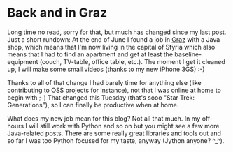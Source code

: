 # Back and in Graz

Long time no read, sorry for that, but much has changed since my last post. Just a short rundown: At the end of June I found a job in [Graz](http://graz.at/) with a Java shop, which means that I'm now living in the capital of Styria which also means that I had to find an apartment and get at least the baseline-equipment (couch, TV-table, office table, etc.). The moment I get it cleaned up, I will make some small videos (thanks to my new iPhone 3GS) :-)

Thanks to all of that change I had barely time for anything else (like contributing to OSS projects for instance), not that I was online at home to begin with ;-) That changed this Tuesday (that's sooo "Star Trek: Generations"), so I can finally be productive when at home.

What does my new job mean for this blog? Not all that much. In my off-hours I will still work with Python and so on but you might see a few more Java-related posts. There are some really great libraries and tools out and so far I was too Python focused for my taste, anyway (Jython anyone? ^_^).